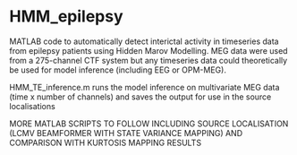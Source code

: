 # HMM_epilepsy
MATLAB code to automatically detect interictal activity in timeseries data from epilepsy patients using Hidden Marov Modelling. 
MEG data were used from a 275-channel CTF system but any timeseries data could theoretically be used for model inference (including EEG or OPM-MEG).

HMM_TE_inference.m runs the model inference on multivariate MEG data (time x number of channels) and saves the output for use in the source localisations

MORE MATLAB SCRIPTS TO FOLLOW INCLUDING SOURCE LOCALISATION (LCMV BEAMFORMER WITH STATE VARIANCE MAPPING) AND COMPARISON WITH KURTOSIS MAPPING RESULTS
